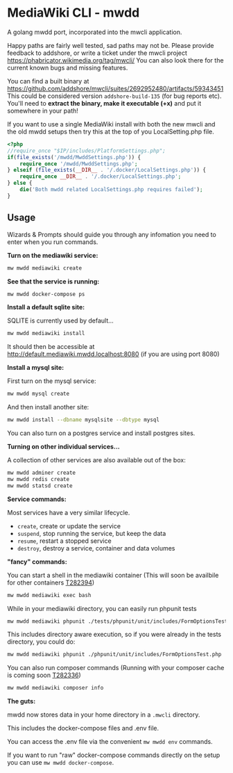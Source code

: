 # MediaWiki CLI - mwdd

A golang mwdd port, incorporated into the mwcli application.

Happy paths are fairly well tested, sad paths may not be.
Please provide feedback to addshore, or write a ticket under the mwcli project https://phabricator.wikimedia.org/tag/mwcli/
You can also look there for the current known bugs and missing features.

You can find a built binary at https://github.com/addshore/mwcli/suites/2692952480/artifacts/59343451
This could be considered version `addshore-build-135` (for bug reports etc).
You'll need to **extract the binary, make it executable (+x)** and put it somewhere in your path!

If you want to use a single MediaWiki install with both the new mwcli and the old mwdd setups then try this at the top of you LocalSetting.php file.

```php
<?php
//require_once "$IP/includes/PlatformSettings.php";
if(file_exists('/mwdd/MwddSettings.php')) {
    require_once '/mwdd/MwddSettings.php';
} elseif (file_exists(__DIR__ . '/.docker/LocalSettings.php')) {
    require_once __DIR__ . '/.docker/LocalSettings.php';
} else {
    die('Both mwdd related LocalSettings.php requires failed');
}
```

## Usage

Wizards & Prompts should guide you through any infomation you need to enter when you run commands.

**Turn on the mediawiki service:**

```sh
mw mwdd mediawiki create
```

**See that the service is running:**

```sh
mw mwdd docker-compose ps
```

**Install a default sqlite site:**

SQLITE is currently used by default...

```sh
mw mwdd mediawiki install
```

It should then be accessible at http://default.mediawiki.mwdd.localhost:8080 (if you are using port 8080)

**Install a mysql site:**

First turn on the mysql service:

```sh
mw mwdd mysql create
```

And then install another site:

```sh
mw mwdd install --dbname mysqlsite --dbtype mysql
```

You can also turn on a postgres service and install postgres sites.

**Turning on other individual services...**

A collection of other services are also available out of the box:

```sh
mw mwdd adminer create
mw mwdd redis create
mw mwdd statsd create
```

**Service commands:**

Most services have a very similar lifecycle.

- `create`, create or update the service
- `suspend`, stop running the service, but keep the data
- `resume`, restart a stopped service
- `destroy`, destroy a service, container and data volumes

**"fancy" commands:**

You can start a shell in the mediawiki container
(This will soon be availbile for other containers [T282394](https://phabricator.wikimedia.org/T282394))

```sh
mw mwdd mediawiki exec bash
```

While in your mediawiki directory, you can easily run phpunit tests

```sh
mw mwdd mediawiki phpunit ./tests/phpunit/unit/includes/FormOptionsTest.php
```

This includes directory aware execution, so if you were already in the tests directory, you could do:

```sh
mw mwdd mediawiki phpunit ./phpunit/unit/includes/FormOptionsTest.php
```

You can also run composer commands
(Running with your composer cache is coming soon [T282336](https://phabricator.wikimedia.org/T282336))

```sh
mw mwdd mediawiki composer info
```

**The guts:**

mwdd now stores data in your home directory in a `.mwcli` directory.

This includes the docker-compose files and .env file.

You can access the .env file via the convenient `mw mwdd env` commands.

If you want to run "raw" docker-compose commands directly on the setup you can use `mw mwdd docker-compose`.
